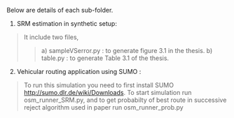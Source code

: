 Below are details of each sub-folder.

1) SRM estimation in synthetic setup: 

> It include two files,
>> a) sampleVSerror.py : to generate figure 3.1 in the thesis.
>> b) table.py : to generate Table 3.1 of the thesis.

2) Vehicular routing application using SUMO : 

>To run this simulation you need to first install SUMO http://sumo.dlr.de/wiki/Downloads. To start simulation run osm_runner_SRM.py, and to get probabilty of best route in successive reject algorithm used in paper run osm_runner_prob.py
